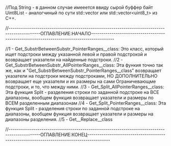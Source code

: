   //Под String - в данном случае имееется ввиду сырой буффер байт Uint8List - аналогчиный по сути std::vector<unsigned char> или std::vector<uint8_t> из C++.


  //---------------------------------------------------------------------------------------------ОГЛАВЛЕНИЕ:НАЧАЛО-----------------------------------------------------------------------------------------

  //1 - Get_SubstrBetweenSubstr_PointerRanges__class:             Это класс, который ищет подстроки между указанной левой и правой подстрокой и возвращает указатели на найденные подстроки.
  //2 - Get_SubstrBetweenSubstr_AllPointerRanges__class:          Эта функия точно так же, как и "Get_SubstrBetweenSubstr_PointerRanges__class" возвращает указатели на подстроки между подстроками, НО ДОПОЛНИТЕЛЬНО возвращает еще указатели и их размеры на сами Ограничевающме подстроки, и то, что между ними.
  //3 - Get_Split_AllPointerRanges__class:                        Эта функция Split - разделения строки по заданной подстроке на ВСЕ диапазоны, вообщем функция возвращает указатели и размеры по ВСЕМ разделенным диапазонам
  //4 - Get_Split_PointerRanges__class:                           Эта функция Split - разделения строки по заданной подстроке на диапазоны, вообщем функция возвращает указатели и размеры на диапазоны разделения.
  //5 - Get__Replace__class

  //---------------------------------------------------------------------------------------------ОГЛАВЛЕНИЕ:КОНЕЦ-----------------------------------------------------------------------------------------
